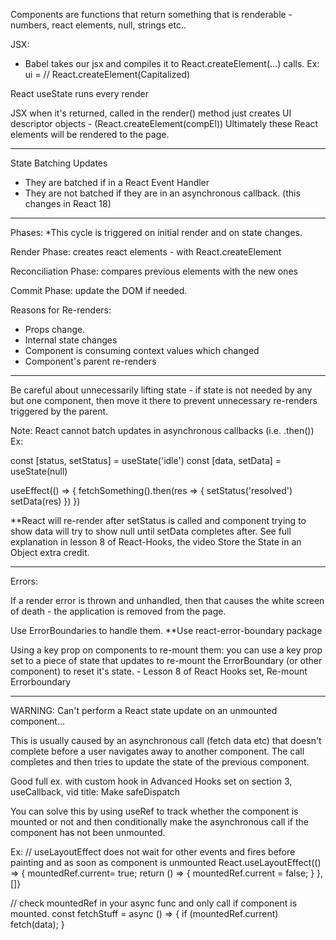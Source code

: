 Components are functions that return something that is renderable - numbers, react elements, null, strings etc..

JSX:
- Babel takes our jsx and compiles it to React.createElement(...) calls.
Ex: ui = <Capitalized /> // React.createElement(Capitalized)

React useState runs every render

JSX when it's returned, called in the render() method just creates UI descriptor objects - (React.createElement(compEl))
Ultimately these React elements will be rendered to the page.

----

State Batching Updates

- They are batched if in a React Event Handler
- They are not batched if they are in an asynchronous callback. (this changes in React 18)

----

Phases:  *This cycle is triggered on initial render and on state changes.

Render Phase: creates react elements - with React.createElement

Reconciliation Phase: compares previous elements with the new ones

Commit Phase:  update the DOM if needed.

Reasons for Re-renders:
- Props change.
- Internal state changes
- Component is consuming context values which changed
- Component's parent re-renders

---

Be careful about unnecessarily lifting state - if state is not needed by any but one component, then move it there to prevent unnecessary re-renders triggered by the parent.

Note: React cannot batch updates in asynchronous callbacks (i.e. .then())
Ex:

const [status, setStatus] = useState('idle')
const [data, setData] = useState(null)

useEffect(() => {
  fetchSomething().then(res => {
    setStatus('resolved')
    setData(res)
  })
})

**React will re-render after setStatus is called and component trying to show data will try to show null until setData completes after. See full explanation in lesson 8 of React-Hooks, the video Store the State in an Object extra credit.

----

Errors:

If a render error is thrown and unhandled, then that causes the white screen of death - the application is removed from the page.

Use ErrorBoundaries to handle them.
**Use react-error-boundary package

Using a key prop on components to re-mount them:
you can use a key prop set to a piece of state that updates to re-mount the ErrorBoundary (or other component) to reset it's state. <ErrorBoundary key={pokemon} /> - Lesson 8 of React Hooks set, Re-mount Errorboundary 


-------


WARNING: Can't perform a React state update on an unmounted component...

This is usually caused by an asynchronous call (fetch data etc) that doesn't complete before a user navigates away to another component.  The call completes and then tries to update the state of the previous component.

Good full ex. with custom hook in Advanced Hooks set on section 3, useCallback, vid title: Make safeDispatch

You can solve this by using useRef to track whether the component is mounted or not and then conditionally make the asynchronous call if the component has not been unmounted.

Ex:
// useLayoutEffect does not wait for other events and fires before painting and as soon as component is unmounted
React.useLayoutEffect(() => {
  mountedRef.current= true;
  return () => {
    mountedRef.current = false; 
  } 
}, []}

// check mountedRef in your async func and only call if component is mounted.
const fetchStuff = async () => {
  if (mountedRef.current) fetch(data);
}
